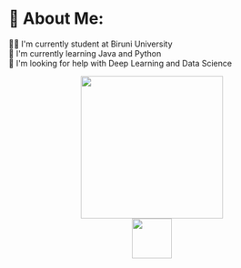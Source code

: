 ### <h1> 💫 About Me: </h1>
👨‍💻 I'm currently student at Biruni University<br>
🌱 I'm currently learning Java and Python<br>
🔭 I'm looking for help with Deep Learning and Data Science<br>


<div id="header" align="center">
  <img src="https://media.giphy.com/media/JdkIAaVJ7p86A/giphy.gif" width="250"/>
</div>

<div id="links" align="center">
  <img src="https://img.shields.io/badge/LINKEDIN-blue" width=70>
</div>





